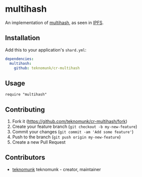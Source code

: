 # multihash

An implementation of [multihash]([https://multiformats.io/multihash/), as seen in [IPFS](https://ipfs.io/).

## Installation

Add this to your application's `shard.yml`:

```yaml
dependencies:
  multihash:
    github: teknomunk/cr-multihash
```

## Usage

```crystal
require "multihash"
```

## Contributing

1. Fork it (<https://github.com/teknomunk/cr-multihash/fork>)
2. Create your feature branch (`git checkout -b my-new-feature`)
3. Commit your changes (`git commit -am 'Add some feature'`)
4. Push to the branch (`git push origin my-new-feature`)
5. Create a new Pull Request

## Contributors

- [teknomunk](https://github.com/teknomunk) teknomunk - creator, maintainer
